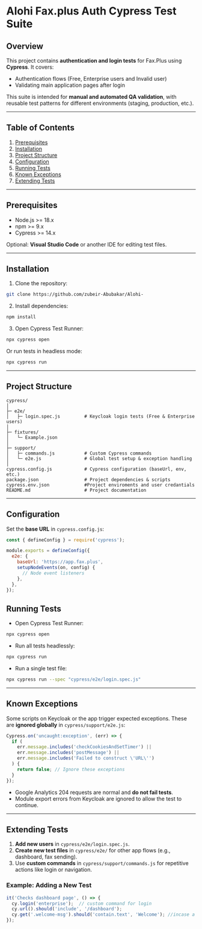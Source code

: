 # Alohi Fax.plus Auth Cypress Test Suite

## Overview

This project contains **authentication and login tests** for Fax.Plus using **Cypress**. It covers:

* Authentication flows (Free, Enterprise users and Invalid user)
* Validating main application pages after login

This suite is intended for **manual and automated QA validation**, with reusable test patterns for different environments (staging, production, etc.).

---

## Table of Contents

1. [Prerequisites](#prerequisites)
2. [Installation](#installation)
3. [Project Structure](#project-structure)
4. [Configuration](#configuration)
5. [Running Tests](#running-tests)
6. [Known Exceptions](#known-exceptions)
7. [Extending Tests](#extending-tests)

---

## Prerequisites

* Node.js >= 18.x
* npm >= 9.x
* Cypress >= 14.x

Optional: **Visual Studio Code** or another IDE for editing test files.

---

## Installation

1. Clone the repository:

```bash
git clone https://github.com/zubeir-Abubakar/Alohi-
```

2. Install dependencies:

```bash
npm install
```

3. Open Cypress Test Runner:

```bash
npx cypress open
```

Or run tests in headless mode:

```bash
npx cypress run
```

---

## Project Structure

```
cypress/
│
├─ e2e/
│   ├─ login.spec.js         # Keycloak login tests (Free & Enterprise users)
│
├─ fixtures/
│   └─ Example.json             
│
├─ support/
│   ├─ commands.js           # Custom Cypress commands
│   └─ e2e.js                # Global test setup & exception handling
│
cypress.config.js            # Cypress configuration (baseUrl, env, etc.)
package.json                 # Project dependencies & scripts
cypress.env.json             #Project enviroments and user credantials
README.md                    # Project documentation
```

---

## Configuration

Set the **base URL** in `cypress.config.js`:

```javascript
const { defineConfig } = require('cypress');

module.exports = defineConfig({
  e2e: {
    baseUrl: 'https://app.fax.plus',
    setupNodeEvents(on, config) {
      // Node event listeners
    },
  },
});
```

## Running Tests

* Open Cypress Test Runner:

```bash
npx cypress open
```

* Run all tests headlessly:

```bash
npx cypress run
```

* Run a single test file:

```bash
npx cypress run --spec "cypress/e2e/login.spec.js"
```

---

## Known Exceptions

Some scripts on Keycloak or the app trigger expected exceptions. These are **ignored globally** in `cypress/support/e2e.js`:

```javascript
Cypress.on('uncaught:exception', (err) => {
  if (
    err.message.includes('checkCookiesAndSetTimer') ||
    err.message.includes('postMessage') ||
    err.message.includes('Failed to construct \'URL\'')
  ) {
    return false; // Ignore these exceptions
  }
});
```

* Google Analytics 204 requests are normal and **do not fail tests**.
* Module export errors from Keycloak are ignored to allow the test to continue.

---

## Extending Tests

1. **Add new users** in `cypress/e2e/login.spec.js`.
2. **Create new test files** in `cypress/e2e/` for other app flows (e.g., dashboard, fax sending).
3. Use **custom commands** in `cypress/support/commands.js` for repetitive actions like login or navigation.

### Example: Adding a New Test

```javascript
it('Checks dashboard page', () => {
  cy.login('enterprise');  // custom command for login
  cy.url().should('include', '/dashboard');
  cy.get('.welcome-msg').should('contain.text', 'Welcome'); //incase a welcome page is added in the future.
});
```


